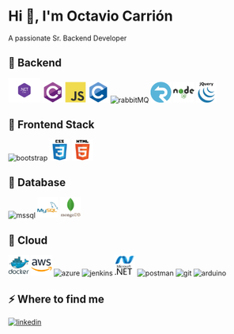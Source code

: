 <h1>Hi 👋, I'm Octavio Carrión</h1>
<p>A passionate Sr. Backend Developer</p>
<h2>🚀 Backend </h2>
<p>
<img src="https://raw.githubusercontent.com/ocarrionb/ocarrionb/main/img/netcore.png" alt="Net Core" width="65" height="50" title="Dot Net Core"/>
<img src="https://raw.githubusercontent.com/devicons/devicon/master/icons/csharp/csharp-original.svg" alt="csharp" width="42" height="42" title="Csharp" />
<img src="https://raw.githubusercontent.com/devicons/devicon/master/icons/javascript/javascript-original.svg" alt="javascript" width="42" height="42" title="Javascript" />
<img src="https://raw.githubusercontent.com/devicons/devicon/master/icons/c/c-original.svg" alt="c" width="42" height="42" title="C"/>
<img src="https://www.vectorlogo.zone/logos/rabbitmq/rabbitmq-icon.svg" alt="rabbitMQ" width="42" height="42" title="rabbitMQ"/>
<img src="https://raw.githubusercontent.com/ocarrionb/ocarrionb/main/img/signalr.png" alt="signalR" width="42" height="42" title="signalR"/>
<img src="https://raw.githubusercontent.com/devicons/devicon/master/icons/nodejs/nodejs-original-wordmark.svg" alt="nodejs" width="42" height="42" title="NodeJs"/>
<img src="https://raw.githubusercontent.com/ocarrionb/ocarrionb/main/img/jquery-logo.png" alt="jQuery" width="42" height="42" title="jQuery"/>
</p>
<h2>🚀 Frontend Stack </h2>
<p>
<img src="https://raw.githubusercontent.com/danielcranney/readme-generator/main/public/icons/skills/bootstrap-colored.svg" alt="bootstrap" width="42" height="42" title="bootstrap" />
<img src="https://raw.githubusercontent.com/devicons/devicon/master/icons/css3/css3-original-wordmark.svg" alt="css3" width="42" height="42" />
<img src="https://raw.githubusercontent.com/devicons/devicon/master/icons/html5/html5-original-wordmark.svg" alt="html5" width="42" height="42" />

</p>
<h2>🚀 Database </h2>
<p>
<img src="https://www.svgrepo.com/show/303229/microsoft-sql-server-logo.svg" alt="mssql" width="42" height="42" title="Microsoft SQL Server" />
<img src="https://raw.githubusercontent.com/devicons/devicon/master/icons/mysql/mysql-original-wordmark.svg" alt="mysql" width="42" height="42"title="MySQL" />
<img src="https://raw.githubusercontent.com/devicons/devicon/master/icons/mongodb/mongodb-original-wordmark.svg" alt="mongodb" width="42" height="42" title="MondgoDB"/>
</p>
<h2>🚀 Cloud </h2>
<p>
<img src="https://raw.githubusercontent.com/devicons/devicon/master/icons/docker/docker-original-wordmark.svg" alt="docker" width="42" height="42" />
<img src="https://raw.githubusercontent.com/devicons/devicon/master/icons/amazonwebservices/amazonwebservices-original-wordmark.svg" alt="aws" width="42" height="42" />
<img src="https://www.vectorlogo.zone/logos/microsoft_azure/microsoft_azure-icon.svg" alt="azure" width="42" height="42" />
<img src="https://www.vectorlogo.zone/logos/jenkins/jenkins-icon.svg" alt="jenkins" width="42" height="42" />
<img src="https://raw.githubusercontent.com/devicons/devicon/master/icons/dot-net/dot-net-original-wordmark.svg" alt="dotnet" width="42" height="42" />
<img src="https://www.vectorlogo.zone/logos/getpostman/getpostman-icon.svg" alt="postman" width="42" height="42" />
<img src="https://www.vectorlogo.zone/logos/git-scm/git-scm-icon.svg" alt="git" width="42" height="42" />
<img src="https://cdn.worldvectorlogo.com/logos/arduino-1.svg" alt="arduino" width="42" height="42" />
</p>
<h2>⚡️ Where to find me</h2>
<p><a target="_blank" href="https://www.linkedin.com/in/octavio-carri%C3%B3n-barrera-5a4868b1/" style="display: inline-block;"><img src="https://img.shields.io/badge/linkedin-logo?style=for-the-badge&logo=linkedin&logoColor=white&color=%230a77b6" alt="linkedin" /></a></p>

